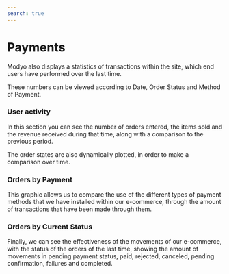 ```yaml
---
search: true
---
```


# Payments

Modyo also displays a statistics of transactions within the site, which end users have performed over the last time.

These numbers can be viewed according to Date, Order Status and Method of Payment.

### User activity

In this section you can see the number of orders entered, the items sold and the revenue received during that time, along with a comparison to the previous period.

The order states are also dynamically plotted, in order to make a comparison over time.

### Orders by Payment

This graphic allows us to compare the use of the different types of payment methods that we have installed within our e-commerce, through the amount of transactions that have been made through them.

### Orders by Current Status

Finally, we can see the effectiveness of the movements of our e-commerce, with the status of the orders of the last time, showing the amount of movements in pending payment status, paid, rejected, canceled, pending confirmation, failures and completed.
